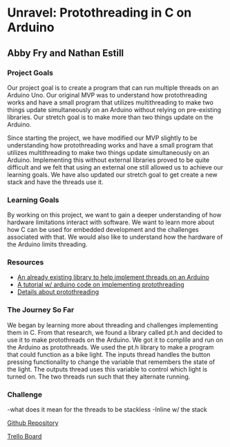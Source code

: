 # Unravel: Protothreading in C on Arduino
## Abby Fry and Nathan Estill

### Project Goals
Our project goal is to create a program that can run multiple threads on an Arduino Uno.  Our original MVP was to understand how protothreading works and have a small program that utilizes multithreading to make two things update simultaneously on an Arduino without relying on pre-existing libraries. Our stretch goal is to make more than two things update on the Arduino.

Since starting the project, we have modified our MVP slightly to be understanding how protothreading works and have a small program that utilizes multithreading to make two things update simultaneously on an Arduino.  Implementing this without external libraries proved to be quite difficult and we felt that using an external one still allowed us to achieve our learning goals.  We have also updated our stretch goal to get create a new stack and have the threads use it.
### Learning Goals
By working on this project, we want to gain a deeper understanding of how hardware limitations interact with software.  We want to learn more about how C can be used for embedded development and the challenges associated with that.  We would also like to understand how the hardware of the Arduino limits threading.
### Resources
* [An already existing library to help implement threads on an Arduino](https://github.com/ivanseidel/ArduinoThread)
* [A tutorial w/ arduino code on implementing protothreading](https://create.arduino.cc/projecthub/reanimationxp/how-to-multithread-an-arduino-protothreading-tutorial-dd2c37)
* [Details about protothreading](http://dunkels.com/adam/pt/)

### The Journey So Far
We began by learning more about threading and challenges implementing them in C.  From that research, we found a library called pt.h and decided to use it to make protothreads on the Arduino. We got it to complile and run on the Arduino as protothreads. We used the pt.h library to make a program that could function as a bike light. The inputs thread handles the button pressing functionality to change the variable that remembers the state of the light. The outputs thread uses this variable to control which light is turned on. The two threads run such that they alternate running.

### Challenge
-what does it mean for the threads to be stackless
-Inline w/ the stack



[Github Repository](https://github.com/amfry/SoftSysUnravel)

[Trello Board](https://trello.com/b/yUVN1Rta/unravel)
